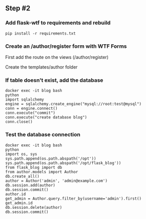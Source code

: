 ## Step #2

### Add flask-wtf to requirements and rebuild
```
pip install -r requirements.txt
```

### Create an /author/register form with WTF Forms
First add the route on the views (/author/register)

Create the templates/author folder



### If table doesn't exist, add the database
```
docker exec -it blog bash
python
import sqlalchemy
engine = sqlalchemy.create_engine("mysql://root:test@mysql")
conn = engine.connect()
conn.execute("commit")
conn.execute("create database blog")
conn.close()

```

### Test the database connection
```
docker exec -it blog bash
python
import os, sys
sys.path.append(os.path.abspath('/opt'))
sys.path.append(os.path.abspath('/opt/flask_blog'))
from flask_blog import db
from author.models import Author
db.create_all()
author = Author('admin', 'admin@example.com')
db.session.add(author)
db.session.commit()
author.id
get_admin = Author.query.filter_by(username='admin').first()
get_admin.id
db.session.delete(author)
db.session.commit()
```
